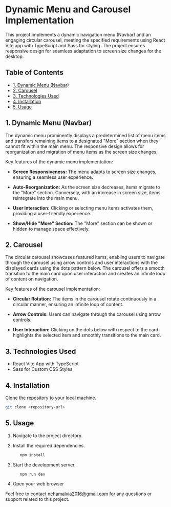 # Dynamic Menu and Carousel Implementation

This project implements a dynamic navigation menu (Navbar) and an engaging circular carousel, meeting the specified requirements using React Vite app with TypeScript and Sass for styling. The project ensures responsive design for seamless adaptation to screen size changes for the desktop.

## Table of Contents

- [1. Dynamic Menu (Navbar)](#1-dynamic-menu-navbar)
- [2. Carousel](#2-carousel)
- [3. Technologies Used](#3-technologies-used)
- [4. Installation](#4-installation)
- [5. Usage](#5-usage)

## 1. Dynamic Menu (Navbar)

The dynamic menu prominently displays a predetermined list of menu items and transfers remaining items to a designated "More" section when they cannot fit within the main menu. The responsive design allows for reorganization and migration of menu items as the screen size changes.

Key features of the dynamic menu implementation:

- **Screen Responsiveness:** The menu adapts to screen size changes, ensuring a seamless user experience.

- **Auto-Reorganization:** As the screen size decreases, items migrate to the "More" section. Conversely, with an increase in screen size, items reintegrate into the main menu.

- **User Interaction:** Clicking or selecting menu items activates them, providing a user-friendly experience.

- **Show/Hide "More" Section:** The "More" section can be shown or hidden to manage space effectively.

## 2. Carousel

The circular carousel showcases featured items, enabling users to navigate through the carousel using arrow controls and user interactions with the displayed cards using the dots pattern below. The carousel offers a smooth transition to the main card upon user interaction and creates an infinite loop of content on navigation.

Key features of the carousel implementation:

- **Circular Rotation:** The items in the carousel rotate continuously in a circular manner, ensuring an infinite loop of content.

- **Arrow Controls:** Users can navigate through the carousel using arrow controls.

- **User Interaction:** Clicking on the dots below with respect to the card highlights the selected item and smoothly transitions to the main card.

## 3. Technologies Used

- React Vite App with TypeScript
- Sass for Custom CSS Styles

## 4. Installation

Clone the repository to your local machine.

   ```bash
   git clone <repository-url>
```
## 5. Usage

1. Navigate to the project directory.

2. Install the required dependencies.

   ```bash
      npm install
   ```
3. Start the development server.
   ```bash
      npm run dev
   ```
4. Open your web browser
   
Feel free to contact nehamalvia2016@gmail.com for any questions or support related to this project.


